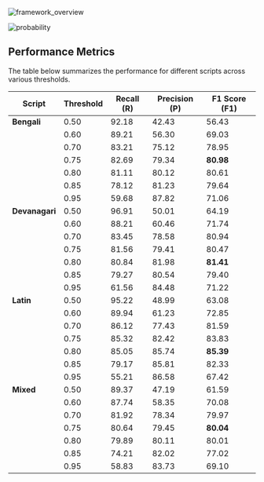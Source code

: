 
![framework_overview](https://github.com/user-attachments/assets/152bd0be-ceef-498f-9978-df00510e6587)

![probability](https://github.com/user-attachments/assets/ab359851-2929-40f0-8497-5ce70a969021)

## Performance Metrics
The table below summarizes the performance for different scripts across various thresholds.

| Script       | Threshold | Recall (R) | Precision (P) | F1 Score (F1) |
|--------------|-----------|------------|---------------|---------------|
| **Bengali**  | 0.50      | 92.18      | 42.43         | 56.43         |
|              | 0.60      | 89.21      | 56.30         | 69.03         |
|              | 0.70      | 83.21      | 75.12         | 78.95         |
|              | 0.75      | 82.69      | 79.34         | **80.98**       |
|              | 0.80      | 81.11      | 80.12         | 80.61         |
|              | 0.85      | 78.12      | 81.23         | 79.64         |
|              | 0.95      | 59.68      | 87.82         | 71.06         |
| **Devanagari** | 0.50     | 96.91      | 50.01         | 64.19         |
|              | 0.60      | 88.21      | 60.46         | 71.74         |
|              | 0.70      | 83.45      | 78.58         | 80.94         |
|              | 0.75      | 81.56      | 79.41         | 80.47         |
|              | 0.80      | 80.84      | 81.98         |**81.41**        |
|              | 0.85      | 79.27      | 80.54         | 79.40         |
|              | 0.95      | 61.56      | 84.48         | 71.22         |
| **Latin**    | 0.50      | 95.22      | 48.99         | 63.08         |
|              | 0.60      | 89.94      | 61.23         | 72.85         |
|              | 0.70      | 86.12      | 77.43         | 81.59         |
|              | 0.75      | 85.32      | 82.42         | 83.83         |
|              | 0.80      | 85.05      | 85.74         | **85.39**         |
|              | 0.85      | 79.17      | 85.81         | 82.33         |
|              | 0.95      | 55.21      | 86.58         | 67.42         |
| **Mixed**    | 0.50      | 89.37      | 47.19         | 61.59         |
|              | 0.60      | 87.74      | 58.35         | 70.08         |
|              | 0.70      | 81.92      | 78.34         | 79.97         |
|              | 0.75      | 80.64      | 79.45         |**80.04**         |
|              | 0.80      | 79.89      | 80.11         | 80.01         |
|              | 0.85      | 74.21      | 82.02         | 77.02         |
|              | 0.95      | 58.83      | 83.73         | 69.10         |
